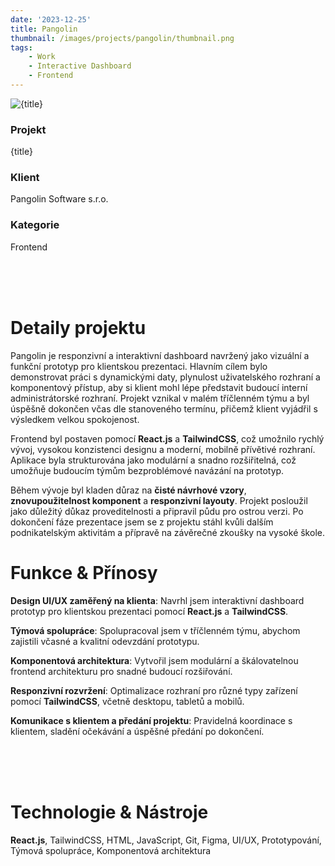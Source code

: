 ```yaml
---
date: '2023-12-25'
title: Pangolin
thumbnail: /images/projects/pangolin/thumbnail.png
tags:
    - Work
    - Interactive Dashboard
    - Frontend
---
```


<img src="/images/projects/pangolin/thumbnail.png" alt={title} class="w-full h-80 object-cover mb-4 rounded-lg" />

<div class="bg-neutral-900 flex flex-wrap gap-y-8 gap-x-20 justify-between px-8 py-6 rounded-lg xs:px-24">
    <div>
        <h3 class="!m-0 !mb-1 !font-semibold">Projekt</h3>
        <p class="!m-0">{title}</p>
    </div>
    <div>
        <h3 class="!m-0 !mb-1 !font-semibold">Klient</h3>
        <p class="!m-0">Pangolin Software s.r.o.</p>
    </div>
    <div>
        <h3 class="!m-0 !mb-1 !font-semibold">Kategorie</h3>
        <p class="!m-0">Frontend</p>
    </div>
</div>

<br />
<br />
<br />

# Detaily projektu

Pangolin je responzivní a interaktivní dashboard navržený jako vizuální a funkční prototyp pro klientskou prezentaci. Hlavním cílem bylo demonstrovat práci s dynamickými daty, plynulost uživatelského rozhraní a komponentový přístup, aby si klient mohl lépe představit budoucí interní administrátorské rozhraní. Projekt vznikal v malém tříčlenném týmu a byl úspěšně dokončen včas dle stanoveného termínu, přičemž klient vyjádřil s výsledkem velkou spokojenost.

Frontend byl postaven pomocí **React.js** a **TailwindCSS**, což umožnilo rychlý vývoj, vysokou konzistenci designu a moderní, mobilně přívětivé rozhraní. Aplikace byla strukturována jako modulární a snadno rozšiřitelná, což umožňuje budoucím týmům bezproblémové navázání na prototyp.

Během vývoje byl kladen důraz na **čisté návrhové vzory**, **znovupoužitelnost komponent** a **responzivní layouty**. Projekt posloužil jako důležitý důkaz proveditelnosti a připravil půdu pro ostrou verzi. Po dokončení fáze prezentace jsem se z projektu stáhl kvůli dalším podnikatelským aktivitám a přípravě na závěrečné zkoušky na vysoké škole.

# Funkce & Přínosy

**Design UI/UX zaměřený na klienta**: Navrhl jsem interaktivní dashboard prototyp pro klientskou prezentaci pomocí **React.js** a **TailwindCSS**.

**Týmová spolupráce**: Spolupracoval jsem v tříčlenném týmu, abychom zajistili včasné a kvalitní odevzdání prototypu.

**Komponentová architektura**: Vytvořil jsem modulární a škálovatelnou frontend architekturu pro snadné budoucí rozšiřování.

**Responzivní rozvržení**: Optimalizace rozhraní pro různé typy zařízení pomocí **TailwindCSS**, včetně desktopu, tabletů a mobilů.

**Komunikace s klientem a předání projektu**: Pravidelná koordinace s klientem, sladění očekávání a úspěšné předání po dokončení.

<br />
<br />
<br />

# Technologie & Nástroje

**React.js**, TailwindCSS, HTML, JavaScript, Git, Figma, UI/UX, Prototypování, Týmová spolupráce, Komponentová architektura
